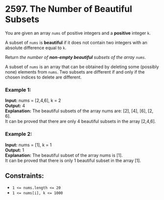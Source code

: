 # 2597. The Number of Beautiful Subsets

You are given an array `nums` of positive integers and a **positive** integer `k`.

A subset of `nums` is **beautiful** if it does not contain two integers with an absolute difference equal to `k`.

Return *the number of **non-empty beautiful** subsets of the array `nums`.*

A subset of `nums` is an array that can be obtained by deleting some (possibly none) elements from `nums`. Two subsets are different if and only if the chosen indices to delete are different.

### Example 1:
**Input:** nums = [2,4,6], k = 2  
**Output:** 4   
**Explanation:** The beautiful subsets of the array nums are: [2], [4], [6], [2, 6].  
It can be proved that there are only 4 beautiful subsets in the array [2,4,6].  

### Example 2:
**Input:** nums = [1], k = 1  
**Output:** 1  
**Explanation:** The beautiful subset of the array nums is [1].  
It can be proved that there is only 1 beautiful subset in the array [1].  
 
## Constraints:
- `1 <= nums.length <= 20`
- `1 <= nums[i], k <= 1000`